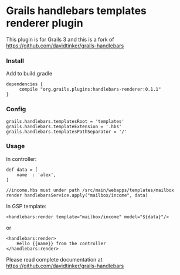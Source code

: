 # Grails handlebars templates renderer plugin

This plugin is for Grails 3 and this is a fork of https://github.com/davidtinker/grails-handlebars


### Install

Add to build.gradle

    dependencies {
         compile "org.grails.plugins:handlebars-renderer:0.1.1"
    }

### Config

	grails.handlebars.templatesRoot = 'templates'
    grails.handlebars.templateExtension = '.hbs'
    grails.handlebars.templatesPathSeparator = '/'


### Usage

In controller:

	def data = [
    	name  : 'alex',
    ]
    
    //income.hbs must under path /src/main/webapps/templates/mailbox
    render handlebarsService.apply("mailbox/income", data)

    
In GSP template:    
    
    <handlebars:render template="mailbox/income" model="${data}"/>
    
or 
    
    <handlebars:render>
        Hello {{name}} from the controller
    </handlebars:render>
    
Please read complete documentation at https://github.com/davidtinker/grails-handlebars



 
 
